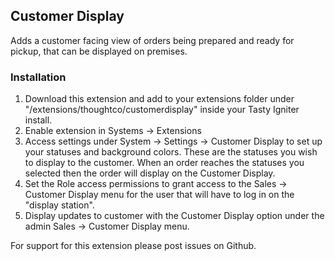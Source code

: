 ## Customer Display

Adds a customer facing view of orders being prepared and ready for pickup, that can be displayed on premises.

### Installation

1. Download this extension and add to your extensions folder under "/extensions/thoughtco/customerdisplay" inside your Tasty Igniter install.
2. Enable extension in Systems -> Extensions
3. Access settings under System -> Settings -> Customer Display to set up your statuses and background colors. These are the statuses you wish to display to the customer. When an order reaches the statuses you selected then the order will display on the Customer Display. 
4. Set the Role access permissions to grant access to the Sales -> Customer Display menu for the user that will have to log in on the "display station".
5. Display updates to customer with the Customer Display option under the admin Sales -> Customer Display menu. 

For support for this extension please post issues on Github.
